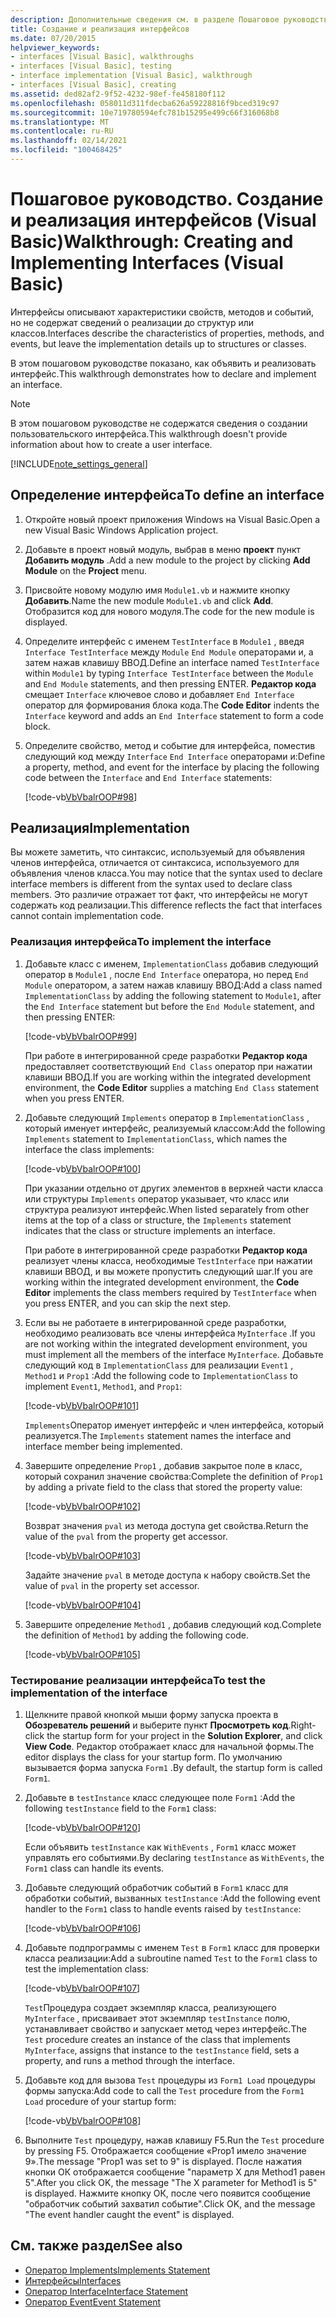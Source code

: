 ```yaml
---
description: Дополнительные сведения см. в разделе Пошаговое руководство. Создание и реализация интерфейсов (Visual Basic)
title: Создание и реализация интерфейсов
ms.date: 07/20/2015
helpviewer_keywords:
- interfaces [Visual Basic], walkthroughs
- interfaces [Visual Basic], testing
- interface implementation [Visual Basic], walkthrough
- interfaces [Visual Basic], creating
ms.assetid: ded82af2-9f52-4232-98ef-fe458180f112
ms.openlocfilehash: 058011d311fdecba626a59228816f9bced319c97
ms.sourcegitcommit: 10e719780594efc781b15295e499c66f316068b8
ms.translationtype: MT
ms.contentlocale: ru-RU
ms.lasthandoff: 02/14/2021
ms.locfileid: "100468425"
---
```

# <a name="walkthrough-creating-and-implementing-interfaces-visual-basic"></a><span data-ttu-id="690f2-103">Пошаговое руководство. Создание и реализация интерфейсов (Visual Basic)</span><span class="sxs-lookup"><span data-stu-id="690f2-103">Walkthrough: Creating and Implementing Interfaces (Visual Basic)</span></span>

<span data-ttu-id="690f2-104">Интерфейсы описывают характеристики свойств, методов и событий, но не содержат сведений о реализации до структур или классов.</span><span class="sxs-lookup"><span data-stu-id="690f2-104">Interfaces describe the characteristics of properties, methods, and events, but leave the implementation details up to structures or classes.</span></span>  
  
 <span data-ttu-id="690f2-105">В этом пошаговом руководстве показано, как объявить и реализовать интерфейс.</span><span class="sxs-lookup"><span data-stu-id="690f2-105">This walkthrough demonstrates how to declare and implement an interface.</span></span>  
  
> [!NOTE]
> <span data-ttu-id="690f2-106">В этом пошаговом руководстве не содержатся сведения о создании пользовательского интерфейса.</span><span class="sxs-lookup"><span data-stu-id="690f2-106">This walkthrough doesn't provide information about how to create a user interface.</span></span>  
  
[!INCLUDE[note_settings_general](~/includes/note-settings-general-md.md)]  
  
## <a name="to-define-an-interface"></a><span data-ttu-id="690f2-107">Определение интерфейса</span><span class="sxs-lookup"><span data-stu-id="690f2-107">To define an interface</span></span>
  
1. <span data-ttu-id="690f2-108">Откройте новый проект приложения Windows на Visual Basic.</span><span class="sxs-lookup"><span data-stu-id="690f2-108">Open a new Visual Basic Windows Application project.</span></span>  
  
2. <span data-ttu-id="690f2-109">Добавьте в проект новый модуль, выбрав в меню **проект** пункт **Добавить модуль** .</span><span class="sxs-lookup"><span data-stu-id="690f2-109">Add a new module to the project by clicking **Add Module** on the **Project** menu.</span></span>  
  
3. <span data-ttu-id="690f2-110">Присвойте новому модулю имя `Module1.vb` и нажмите кнопку **Добавить**.</span><span class="sxs-lookup"><span data-stu-id="690f2-110">Name the new module `Module1.vb` and click **Add**.</span></span> <span data-ttu-id="690f2-111">Отобразится код для нового модуля.</span><span class="sxs-lookup"><span data-stu-id="690f2-111">The code for the new module is displayed.</span></span>  
  
4. <span data-ttu-id="690f2-112">Определите интерфейс с именем `TestInterface` в `Module1` , введя `Interface TestInterface` между `Module` `End Module` операторами и, а затем нажав клавишу ВВОД.</span><span class="sxs-lookup"><span data-stu-id="690f2-112">Define an interface named `TestInterface` within `Module1` by typing `Interface TestInterface` between the `Module` and `End Module` statements, and then pressing ENTER.</span></span> <span data-ttu-id="690f2-113">**Редактор кода** смещает `Interface` ключевое слово и добавляет `End Interface` оператор для формирования блока кода.</span><span class="sxs-lookup"><span data-stu-id="690f2-113">The **Code Editor** indents the `Interface` keyword and adds an `End Interface` statement to form a code block.</span></span>  
  
5. <span data-ttu-id="690f2-114">Определите свойство, метод и событие для интерфейса, поместив следующий код между `Interface` `End Interface` операторами и:</span><span class="sxs-lookup"><span data-stu-id="690f2-114">Define a property, method, and event for the interface by placing the following code between the `Interface` and `End Interface` statements:</span></span>  
  
     [!code-vb[VbVbalrOOP#98](~/samples/snippets/visualbasic/VS_Snippets_VBCSharp/VbVbalrOOP/VB/OOP.vb#98)]
  
## <a name="implementation"></a><span data-ttu-id="690f2-115">Реализация</span><span class="sxs-lookup"><span data-stu-id="690f2-115">Implementation</span></span>

 <span data-ttu-id="690f2-116">Вы можете заметить, что синтаксис, используемый для объявления членов интерфейса, отличается от синтаксиса, используемого для объявления членов класса.</span><span class="sxs-lookup"><span data-stu-id="690f2-116">You may notice that the syntax used to declare interface members is different from the syntax used to declare class members.</span></span> <span data-ttu-id="690f2-117">Это различие отражает тот факт, что интерфейсы не могут содержать код реализации.</span><span class="sxs-lookup"><span data-stu-id="690f2-117">This difference reflects the fact that interfaces cannot contain implementation code.</span></span>  
  
### <a name="to-implement-the-interface"></a><span data-ttu-id="690f2-118">Реализация интерфейса</span><span class="sxs-lookup"><span data-stu-id="690f2-118">To implement the interface</span></span>
  
1. <span data-ttu-id="690f2-119">Добавьте класс с именем, `ImplementationClass` добавив следующий оператор в `Module1` , после `End Interface` оператора, но перед `End Module` оператором, а затем нажав клавишу ВВОД:</span><span class="sxs-lookup"><span data-stu-id="690f2-119">Add a class named `ImplementationClass` by adding the following statement to `Module1`, after the `End Interface` statement but before the `End Module` statement, and then pressing ENTER:</span></span>  
  
     [!code-vb[VbVbalrOOP#99](~/samples/snippets/visualbasic/VS_Snippets_VBCSharp/VbVbalrOOP/VB/OOP.vb#99)]
  
     <span data-ttu-id="690f2-120">При работе в интегрированной среде разработки **Редактор кода** предоставляет соответствующий `End Class` оператор при нажатии клавиши ВВОД.</span><span class="sxs-lookup"><span data-stu-id="690f2-120">If you are working within the integrated development environment, the **Code Editor** supplies a matching `End Class` statement when you press ENTER.</span></span>  
  
2. <span data-ttu-id="690f2-121">Добавьте следующий `Implements` оператор в `ImplementationClass` , который именует интерфейс, реализуемый классом:</span><span class="sxs-lookup"><span data-stu-id="690f2-121">Add the following `Implements` statement to `ImplementationClass`, which names the interface the class implements:</span></span>  
  
     [!code-vb[VbVbalrOOP#100](~/samples/snippets/visualbasic/VS_Snippets_VBCSharp/VbVbalrOOP/VB/OOP.vb#100)]
  
     <span data-ttu-id="690f2-122">При указании отдельно от других элементов в верхней части класса или структуры `Implements` оператор указывает, что класс или структура реализуют интерфейс.</span><span class="sxs-lookup"><span data-stu-id="690f2-122">When listed separately from other items at the top of a class or structure, the `Implements` statement indicates that the class or structure implements an interface.</span></span>  
  
     <span data-ttu-id="690f2-123">При работе в интегрированной среде разработки **Редактор кода** реализует члены класса, необходимые `TestInterface` при нажатии клавиши ВВОД, и вы можете пропустить следующий шаг.</span><span class="sxs-lookup"><span data-stu-id="690f2-123">If you are working within the integrated development environment, the **Code Editor** implements the class members required by `TestInterface` when you press ENTER, and you can skip the next step.</span></span>  
  
3. <span data-ttu-id="690f2-124">Если вы не работаете в интегрированной среде разработки, необходимо реализовать все члены интерфейса `MyInterface` .</span><span class="sxs-lookup"><span data-stu-id="690f2-124">If you are not working within the integrated development environment, you must implement all the members of the interface `MyInterface`.</span></span> <span data-ttu-id="690f2-125">Добавьте следующий код в `ImplementationClass` для реализации `Event1` , `Method1` и `Prop1` :</span><span class="sxs-lookup"><span data-stu-id="690f2-125">Add the following code to `ImplementationClass` to implement `Event1`, `Method1`, and `Prop1`:</span></span>  
  
     [!code-vb[VbVbalrOOP#101](~/samples/snippets/visualbasic/VS_Snippets_VBCSharp/VbVbalrOOP/VB/OOP.vb#101)]
  
     <span data-ttu-id="690f2-126">`Implements`Оператор именует интерфейс и член интерфейса, который реализуется.</span><span class="sxs-lookup"><span data-stu-id="690f2-126">The `Implements` statement names the interface and interface member being implemented.</span></span>  
  
4. <span data-ttu-id="690f2-127">Завершите определение `Prop1` , добавив закрытое поле в класс, который сохранил значение свойства:</span><span class="sxs-lookup"><span data-stu-id="690f2-127">Complete the definition of `Prop1` by adding a private field to the class that stored the property value:</span></span>  
  
     [!code-vb[VbVbalrOOP#102](~/samples/snippets/visualbasic/VS_Snippets_VBCSharp/VbVbalrOOP/VB/OOP.vb#102)]
  
     <span data-ttu-id="690f2-128">Возврат значения `pval` из метода доступа get свойства.</span><span class="sxs-lookup"><span data-stu-id="690f2-128">Return the value of the `pval` from the property get accessor.</span></span>  
  
     [!code-vb[VbVbalrOOP#103](~/samples/snippets/visualbasic/VS_Snippets_VBCSharp/VbVbalrOOP/VB/OOP.vb#103)]
  
     <span data-ttu-id="690f2-129">Задайте значение `pval` в методе доступа к набору свойств.</span><span class="sxs-lookup"><span data-stu-id="690f2-129">Set the value of `pval` in the property set accessor.</span></span>  
  
     [!code-vb[VbVbalrOOP#104](~/samples/snippets/visualbasic/VS_Snippets_VBCSharp/VbVbalrOOP/VB/OOP.vb#104)]
  
5. <span data-ttu-id="690f2-130">Завершите определение `Method1` , добавив следующий код.</span><span class="sxs-lookup"><span data-stu-id="690f2-130">Complete the definition of `Method1` by adding the following code.</span></span>  
  
     [!code-vb[VbVbalrOOP#105](~/samples/snippets/visualbasic/VS_Snippets_VBCSharp/VbVbalrOOP/VB/OOP.vb#105)]
  
### <a name="to-test-the-implementation-of-the-interface"></a><span data-ttu-id="690f2-131">Тестирование реализации интерфейса</span><span class="sxs-lookup"><span data-stu-id="690f2-131">To test the implementation of the interface</span></span>
  
1. <span data-ttu-id="690f2-132">Щелкните правой кнопкой мыши форму запуска проекта в **Обозреватель решений** и выберите пункт **Просмотреть код**.</span><span class="sxs-lookup"><span data-stu-id="690f2-132">Right-click the startup form for your project in the **Solution Explorer**, and click **View Code**.</span></span> <span data-ttu-id="690f2-133">Редактор отображает класс для начальной формы.</span><span class="sxs-lookup"><span data-stu-id="690f2-133">The editor displays the class for your startup form.</span></span> <span data-ttu-id="690f2-134">По умолчанию вызывается форма запуска `Form1` .</span><span class="sxs-lookup"><span data-stu-id="690f2-134">By default, the startup form is called `Form1`.</span></span>  
  
2. <span data-ttu-id="690f2-135">Добавьте в `testInstance` класс следующее поле `Form1` :</span><span class="sxs-lookup"><span data-stu-id="690f2-135">Add the following `testInstance` field to the `Form1` class:</span></span>  
  
     [!code-vb[VbVbalrOOP#120](~/samples/snippets/visualbasic/VS_Snippets_VBCSharp/VbVbalrOOP/VB/OOP.vb#120)]
  
     <span data-ttu-id="690f2-136">Если объявить `testInstance` как `WithEvents` , `Form1` класс может управлять его событиями.</span><span class="sxs-lookup"><span data-stu-id="690f2-136">By declaring `testInstance` as `WithEvents`, the `Form1` class can handle its events.</span></span>  
  
3. <span data-ttu-id="690f2-137">Добавьте следующий обработчик событий в `Form1` класс для обработки событий, вызванных `testInstance` :</span><span class="sxs-lookup"><span data-stu-id="690f2-137">Add the following event handler to the `Form1` class to handle events raised by `testInstance`:</span></span>  
  
     [!code-vb[VbVbalrOOP#106](~/samples/snippets/visualbasic/VS_Snippets_VBCSharp/VbVbalrOOP/VB/OOP.vb#106)]
  
4. <span data-ttu-id="690f2-138">Добавьте подпрограммы с именем `Test` в `Form1` класс для проверки класса реализации:</span><span class="sxs-lookup"><span data-stu-id="690f2-138">Add a subroutine named `Test` to the `Form1` class to test the implementation class:</span></span>  
  
     [!code-vb[VbVbalrOOP#107](~/samples/snippets/visualbasic/VS_Snippets_VBCSharp/VbVbalrOOP/VB/OOP.vb#107)]
  
     <span data-ttu-id="690f2-139">`Test`Процедура создает экземпляр класса, реализующего `MyInterface` , присваивает этот экземпляр `testInstance` полю, устанавливает свойство и запускает метод через интерфейс.</span><span class="sxs-lookup"><span data-stu-id="690f2-139">The `Test` procedure creates an instance of the class that implements `MyInterface`, assigns that instance to the `testInstance` field, sets a property, and runs a method through the interface.</span></span>  
  
5. <span data-ttu-id="690f2-140">Добавьте код для вызова `Test` процедуры из `Form1 Load` процедуры формы запуска:</span><span class="sxs-lookup"><span data-stu-id="690f2-140">Add code to call the `Test` procedure from the `Form1 Load` procedure of your startup form:</span></span>  
  
     [!code-vb[VbVbalrOOP#108](~/samples/snippets/visualbasic/VS_Snippets_VBCSharp/VbVbalrOOP/VB/OOP.vb#108)]
  
6. <span data-ttu-id="690f2-141">Выполните `Test` процедуру, нажав клавишу F5.</span><span class="sxs-lookup"><span data-stu-id="690f2-141">Run the `Test` procedure by pressing F5.</span></span> <span data-ttu-id="690f2-142">Отображается сообщение «Prop1 имело значение 9».</span><span class="sxs-lookup"><span data-stu-id="690f2-142">The message "Prop1 was set to 9" is displayed.</span></span> <span data-ttu-id="690f2-143">После нажатия кнопки ОК отображается сообщение "параметр X для Method1 равен 5".</span><span class="sxs-lookup"><span data-stu-id="690f2-143">After you click OK, the message "The X parameter for Method1 is 5" is displayed.</span></span> <span data-ttu-id="690f2-144">Нажмите кнопку ОК, после чего появится сообщение "обработчик событий захватил событие".</span><span class="sxs-lookup"><span data-stu-id="690f2-144">Click OK, and the message "The event handler caught the event" is displayed.</span></span>  
  
## <a name="see-also"></a><span data-ttu-id="690f2-145">См. также раздел</span><span class="sxs-lookup"><span data-stu-id="690f2-145">See also</span></span>

- [<span data-ttu-id="690f2-146">Оператор Implements</span><span class="sxs-lookup"><span data-stu-id="690f2-146">Implements Statement</span></span>](../../../language-reference/statements/implements-statement.md)
- [<span data-ttu-id="690f2-147">Интерфейсы</span><span class="sxs-lookup"><span data-stu-id="690f2-147">Interfaces</span></span>](index.md)
- [<span data-ttu-id="690f2-148">Оператор Interface</span><span class="sxs-lookup"><span data-stu-id="690f2-148">Interface Statement</span></span>](../../../language-reference/statements/interface-statement.md)
- [<span data-ttu-id="690f2-149">Оператор Event</span><span class="sxs-lookup"><span data-stu-id="690f2-149">Event Statement</span></span>](../../../language-reference/statements/event-statement.md)
